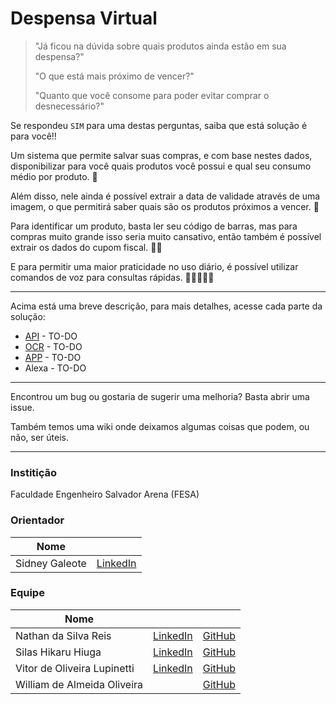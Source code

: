 # Despensa Virtual

> "Já ficou na dúvida sobre quais produtos ainda estão em sua despensa?"
> 
> "O que está mais próximo de vencer?"
>
> "Quanto que você consome para poder evitar comprar o desnecessário?"

Se respondeu `SIM` para uma destas perguntas, saiba que está solução é para você!!

Um sistema que permite salvar suas compras, e com base nestes dados, disponibilizar para você quais produtos você possui e qual seu consumo médio por produto. 🤯

Além disso, nele ainda é possível extrair a data de validade através de uma imagem, o que permitirá saber quais são os produtos próximos a vencer. 🤯

Para identificar um produto, basta ler seu código de barras, mas para compras muito grande isso seria muito cansativo, então também é possível extrair os dados do cupom fiscal. 🤯🤯

E para permitir uma maior praticidade no uso diário, é possível utilizar comandos de voz para consultas rápidas. 🤯🤯🤯🤯🤯

---

Acima está uma breve descrição, para mais detalhes, acesse cada parte da solução:

- [API](https://github.com/NathanReis/FTT-TCC/tree/api) - TO-DO
- [OCR](https://github.com/NathanReis/FTT-TCC/tree/ocr) - TO-DO
- [APP](https://github.com/NathanReis/FTT-TCC/tree/api) - TO-DO
- Alexa - TO-DO

---

Encontrou um bug ou gostaria de sugerir uma melhoria? Basta abrir uma issue.

Também temos uma wiki onde deixamos algumas coisas que podem, ou não, ser úteis.

---

### Institição

Faculdade Engenheiro Salvador Arena (FESA)

### Orientador

| Nome           |                                                  |
| -------------- | ------------------------------------------------ |
| Sidney Galeote | [LinkedIn](https://www.linkedin.com/in/galeote/) |

### Equipe

| Nome                        |                                                                   |                                              |
| --------------------------- | ----------------------------------------------------------------- | -------------------------------------------- |
| Nathan da Silva Reis        | [LinkedIn](https://www.linkedin.com/in/nathan-reis-ba2282193)     | [GitHub](https://github.com/NathanReis)      |
| Silas Hikaru Hiuga          | [LinkedIn](https://www.linkedin.com/in/silas-hiuga-71a761206)     | [GitHub](https://github.com/SilasHikaru)     |
| Vitor de Oliveira Lupinetti | [LinkedIn](https://www.linkedin.com/in/vitor-lupinetti-a42038150) | [GitHub](https://github.com/vitor-lupinetti) |
| William de Almeida Oliveira |                                                                   | [GitHub](https://github.com/OliveiraWilliam) |
